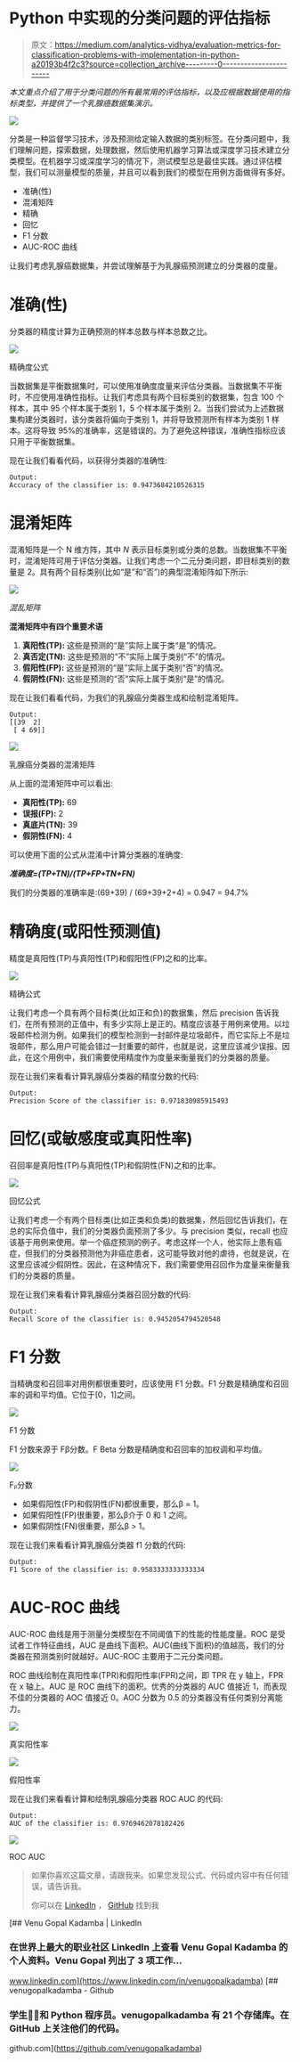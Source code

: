 # Python 中实现的分类问题的评估指标

> 原文：<https://medium.com/analytics-vidhya/evaluation-metrics-for-classification-problems-with-implementation-in-python-a20193b4f2c3?source=collection_archive---------0----------------------->

*本文重点介绍了用于分类问题的所有最常用的评估指标，以及应根据数据使用的指标类型，并提供了一个乳腺癌数据集演示。*

![](img/4c2b9288fc485b726005e6050670e2e9.png)

分类是一种监督学习技术，涉及预测给定输入数据的类别标签。在分类问题中，我们理解问题，探索数据，处理数据，然后使用机器学习算法或深度学习技术建立分类模型。在机器学习或深度学习的情况下，测试模型总是最佳实践。通过评估模型，我们可以测量模型的质量，并且可以看到我们的模型在用例方面做得有多好。

*   准确(性)
*   混淆矩阵
*   精确
*   回忆
*   F1 分数
*   AUC-ROC 曲线

让我们考虑乳腺癌数据集，并尝试理解基于为乳腺癌预测建立的分类器的度量。

# 准确(性)

分类器的精度计算为正确预测的样本总数与样本总数之比。

![](img/7769b698c4f8fd0a5f58a12e99516d5b.png)

精确度公式

当数据集是平衡数据集时，可以使用准确度度量来评估分类器。当数据集不平衡时，不应使用准确性指标。让我们考虑具有两个目标类别的数据集，包含 100 个样本，其中 95 个样本属于类别 1，5 个样本属于类别 2。当我们尝试为上述数据集构建分类器时，该分类器将偏向于类别 1，并将导致预测所有样本为类别 1 样本。这将导致 95%的准确率，这是错误的。为了避免这种错误，准确性指标应该只用于平衡数据集。

现在让我们看看代码，以获得分类器的准确性:

```
Output:
Accuracy of the classifier is: 0.9473684210526315
```

# 混淆矩阵

混淆矩阵是一个 N 维方阵，其中 *N* 表示目标类别或分类的总数。当数据集不平衡时，混淆矩阵可用于评估分类器。让我们考虑一个二元分类问题，即目标类别的数量是 2。具有两个目标类别(比如“是”和“否”)的典型混淆矩阵如下所示:

![](img/be7455fcd835399bae7c0f924d5c4d93.png)

*混乱矩阵*

**混淆矩阵中有四个重要术语**

1.  **真阳性(TP):** 这些是预测的“是”实际上属于类“是”的情况。
2.  **真否定(TN):** 这些是预测的“不”实际上属于类别“不”的情况。
3.  **假阳性(FP):** 这些是预测的“是”实际上属于类别“否”的情况。
4.  **假阴性(FN):** 这些是预测的“否”实际上属于类别“是”的情况。

现在让我们看看代码，为我们的乳腺癌分类器生成和绘制混淆矩阵。

```
Output:
[[39  2]
 [ 4 69]]
```

![](img/878c97084d832ddf468a6c04e114e77c.png)

乳腺癌分类器的混淆矩阵

从上面的混淆矩阵中可以看出:

*   **真阳性(TP):** 69
*   **误报(FP):** 2
*   **真底片(TN):** 39
*   **假阴性(FN):** 4

可以使用下面的公式从混淆中计算分类器的准确度:

***准确度=(TP+TN)/(TP+FP+TN+FN)***

我们的分类器的准确率是:(69+39) / (69+39+2+4) = 0.947 = 94.7%

# 精确度(或阳性预测值)

精度是真阳性(TP)与真阳性(TP)和假阳性(FP)之和的比率。

![](img/1201c6cd5bc401155d5a7f00a1e55161.png)

精确公式

让我们考虑一个具有两个目标类(比如正和负)的数据集，然后 precision 告诉我们，在所有预测的正值中，有多少实际上是正的。精度应该基于用例来使用。以垃圾邮件检测为例。如果我们的模型检测到一封邮件是垃圾邮件，而它实际上不是垃圾邮件，那么用户可能会错过一封重要的邮件，也就是说，这里应该减少误报。因此，在这个用例中，我们需要使用精度作为度量来衡量我们的分类器的质量。

现在让我们来看看计算乳腺癌分类器的精度分数的代码:

```
Output:
Precision Score of the classifier is: 0.971830985915493
```

# 回忆(或敏感度或真阳性率)

召回率是真阳性(TP)与真阳性(TP)和假阴性(FN)之和的比率。

![](img/49ac89b613adc613196a52caa80dae75.png)

回忆公式

让我们考虑一个有两个目标类(比如正类和负类)的数据集，然后回忆告诉我们，在总的实际负值中，我们的分类器负面预测了多少。与 precision 类似，recall 也应该基于用例来使用。举一个癌症预测的例子。考虑这样一个人，他实际上患有癌症，但我们的分类器预测他为非癌症患者，这可能导致对他的虐待，也就是说，在这里应该减少假阴性。因此，在这种情况下，我们需要使用召回作为度量来衡量我们的分类器的质量。

现在让我们来看看计算乳腺癌分类器召回分数的代码:

```
Output:
Recall Score of the classifier is: 0.9452054794520548
```

# F1 分数

当精确度和召回率对用例都很重要时，应该使用 F1 分数。F1 分数是精确度和召回率的调和平均值。它位于[0，1]之间。

![](img/d32f86daf7c4dca665ca6e755f414b7c.png)

F1 分数

F1 分数来源于 Fβ分数。F Beta 分数是精确度和召回率的加权调和平均值。

![](img/a80a585d8445e011dc857d77712acea3.png)

Fᵦ分数

*   如果假阳性(FP)和假阴性(FN)都很重要，那么β = 1。
*   如果假阳性(FP)很重要，那么β介于 0 和 1 之间。
*   如果假阴性(FN)很重要，那么β > 1。

现在让我们来看看计算乳腺癌分类器 f1 分数的代码:

```
Output:
F1 Score of the classifier is: 0.9583333333333334
```

# AUC-ROC 曲线

AUC-ROC 曲线是用于测量分类模型在不同阈值下的性能的性能度量。ROC 是受试者工作特征曲线，AUC 是曲线下面积。AUC(曲线下面积)的值越高，我们的分类器在预测类别时就越好。AUC-ROC 主要用于二元分类问题。

ROC 曲线绘制在真阳性率(TPR)和假阳性率(FPR)之间，即 TPR 在 y 轴上，FPR 在 x 轴上。AUC 是 ROC 曲线下的面积。优秀的分类器的 AUC 值接近 1，而表现不佳的分类器的 AOC 值接近 0。AOC 分数为 0.5 的分类器没有任何类别分离能力。

![](img/38f604c184de18a5e317fc36bf1fbf25.png)

真实阳性率

![](img/3c44836b0ddbb74a3c8bbb580abf0516.png)

假阳性率

现在让我们来看看计算和绘制乳腺癌分类器 ROC AUC 的代码:

```
Output:
AUC of the classifier is: 0.9769462078182426
```

![](img/39d4415e4647f6b904528742b113e584.png)

ROC AUC

> 如果你喜欢这篇文章，请跟我来。如果您发现公式、代码或内容中有任何错误，请告诉我。
> 
> 你可以在 [LinkedIn](https://www.linkedin.com/in/venugopalkadamba) ， [GitHub](https://github.com/venugopalkadamba) 找到我

[](https://www.linkedin.com/in/venugopalkadamba) [## Venu Gopal Kadamba | LinkedIn

### 在世界上最大的职业社区 LinkedIn 上查看 Venu Gopal Kadamba 的个人资料。Venu Gopal 列出了 3 项工作…

www.linkedin.com](https://www.linkedin.com/in/venugopalkadamba) [](https://github.com/venugopalkadamba) [## venugopalkadamba - Github

### 学生👨‍🎓和 Python 程序员。venugopalkadamba 有 21 个存储库。在 GitHub 上关注他们的代码。

github.com](https://github.com/venugopalkadamba)